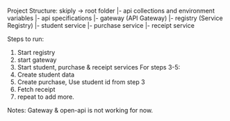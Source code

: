Project Structure:
skiply -> root folder
 |- api collections and environment variables
 |- api specifications
 |- gateway (API Gateway)
 |- registry (Service Registry)
 |- student service
 |- purchase service
 |- receipt service



Steps to run:

1. Start registry
2. start gateway
2. Start student, purchase & receipt services
   For steps 3-5:
3. Create student data
4. Create purchase, Use student id from step 3
5. Fetch receipt
6. repeat to add more.


Notes:
Gateway & open-api is not working for now.
